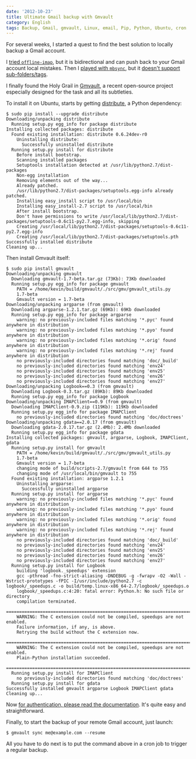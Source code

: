 ```yaml
---
date: '2012-10-23'
title: Ultimate Gmail backup with Gmvault
category: English
tags: Backup, Gmail, gmvault, Linux, email, Pip, Python, Ubuntu, cron
---
```


For several weeks, I started a quest to find the best solution to locally backup a Gmail account.

I [tried `offline-imap`]({filename}/2012/backup-gmail-offlineimap.md), but it is bidirectional and can push back to your Gmail account local mistakes. Then I [played with `mbsync`]({filename}/2012/gmail-backup-mbsync.md), but it [doesn't support sub-folders/tags](https://www.mail-archive.com/isync-devel@lists.sourceforge.net/msg00220.html).

I finally found the Holy Grail in [Gmvault](https://gmvault.org/), a recent open-source project especially designed for the task and all its subtleties.

To install it on Ubuntu, starts by getting [distribute](https://pypi.python.org/pypi/distribute), a Python dependency:

```shell-session
$ sudo pip install --upgrade distribute
Downloading/unpacking distribute
  Running setup.py egg_info for package distribute
Installing collected packages: distribute
  Found existing installation: distribute 0.6.24dev-r0
    Uninstalling distribute:
      Successfully uninstalled distribute
  Running setup.py install for distribute
    Before install bootstrap.
    Scanning installed packages
    Setuptools installation detected at /usr/lib/python2.7/dist-packages
    Non-egg installation
    Removing elements out of the way...
    Already patched.
    /usr/lib/python2.7/dist-packages/setuptools.egg-info already patched.
    Installing easy_install script to /usr/local/bin
    Installing easy_install-2.7 script to /usr/local/bin
    After install bootstrap.
    Don't have permissions to write /usr/local/lib/python2.7/dist-packages/setuptools-0.6c11-py2.7.egg-info, skipping
    Creating /usr/local/lib/python2.7/dist-packages/setuptools-0.6c11-py2.7.egg-info
    Creating /usr/local/lib/python2.7/dist-packages/setuptools.pth
Successfully installed distribute
Cleaning up...
```

Then install Gmvault itself:

```shell-session
$ sudo pip install gmvault
Downloading/unpacking gmvault
  Downloading gmvault-1.7-beta.tar.gz (73Kb): 73Kb downloaded
  Running setup.py egg_info for package gmvault
    PATH = /home/kevin/build/gmvault/./src/gmv/gmvault_utils.py
    1.7-beta
    Gmvault version = 1.7-beta
Downloading/unpacking argparse (from gmvault)
  Downloading argparse-1.2.1.tar.gz (69Kb): 69Kb downloaded
  Running setup.py egg_info for package argparse
    warning: no previously-included files matching '*.pyc' found anywhere in distribution
    warning: no previously-included files matching '*.pyo' found anywhere in distribution
    warning: no previously-included files matching '*.orig' found anywhere in distribution
    warning: no previously-included files matching '*.rej' found anywhere in distribution
    no previously-included directories found matching 'doc/_build'
    no previously-included directories found matching 'env24'
    no previously-included directories found matching 'env25'
    no previously-included directories found matching 'env26'
    no previously-included directories found matching 'env27'
Downloading/unpacking Logbook==0.3 (from gmvault)
  Downloading Logbook-0.3.tar.gz (89Kb): 89Kb downloaded
  Running setup.py egg_info for package Logbook
Downloading/unpacking IMAPClient==0.9 (from gmvault)
  Downloading IMAPClient-0.9.zip (119Kb): 119Kb downloaded
  Running setup.py egg_info for package IMAPClient
    no previously-included directories found matching 'doc/doctrees'
Downloading/unpacking gdata==2.0.17 (from gmvault)
  Downloading gdata-2.0.17.tar.gz (2.4Mb): 2.4Mb downloaded
  Running setup.py egg_info for package gdata
Installing collected packages: gmvault, argparse, Logbook, IMAPClient, gdata
  Running setup.py install for gmvault
    PATH = /home/kevin/build/gmvault/./src/gmv/gmvault_utils.py
    1.7-beta
    Gmvault version = 1.7-beta
    changing mode of build/scripts-2.7/gmvault from 644 to 755
    changing mode of /usr/local/bin/gmvault to 755
  Found existing installation: argparse 1.2.1
    Uninstalling argparse:
      Successfully uninstalled argparse
  Running setup.py install for argparse
    warning: no previously-included files matching '*.pyc' found anywhere in distribution
    warning: no previously-included files matching '*.pyo' found anywhere in distribution
    warning: no previously-included files matching '*.orig' found anywhere in distribution
    warning: no previously-included files matching '*.rej' found anywhere in distribution
    no previously-included directories found matching 'doc/_build'
    no previously-included directories found matching 'env24'
    no previously-included directories found matching 'env25'
    no previously-included directories found matching 'env26'
    no previously-included directories found matching 'env27'
  Running setup.py install for Logbook
    building 'logbook._speedups' extension
    gcc -pthread -fno-strict-aliasing -DNDEBUG -g -fwrapv -O2 -Wall -Wstrict-prototypes -fPIC -I/usr/include/python2.7 -c logbook/_speedups.c -o build/temp.linux-x86_64-2.7/logbook/_speedups.o
    logbook/_speedups.c:4:20: fatal error: Python.h: No such file or directory
    compilation terminated.
    ==========================================================================
    WARNING: The C extension could not be compiled, speedups are not enabled.
    Failure information, if any, is above.
    Retrying the build without the C extension now.
    ==========================================================================
    WARNING: The C extension could not be compiled, speedups are not enabled.
    Plain-Python installation succeeded.
    ==========================================================================
  Running setup.py install for IMAPClient
    no previously-included directories found matching 'doc/doctrees'
  Running setup.py install for gdata
Successfully installed gmvault argparse Logbook IMAPClient gdata
Cleaning up...
```

Now [for authentication, please read the documentation](https://gmvault.org/in_depth.html#authentication). It's quite easy and straightforward.

Finally, to start the backup of your remote Gmail account, just launch:

```shell-session
$ gmvault sync me@example.com --resume
```

All you have to do next is to put the command above in a cron job to trigger a regular backup.
